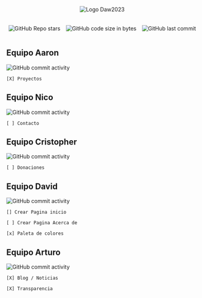 <div style="display:flex; flex-direction:column; align-items:center; justify-content:center; gap:5px">

![Logo Daw2023](https://codeqba.com/assets/img/daw2023.png)

<div style="display:flex; flex-direction:row; justify-content:center; align-items:center; width:100%; gap:15px">

![GitHub Repo stars](https://img.shields.io/github/stars/rbarbeito/DAW-ONG?style=for-the-badge&logo=github&logoColor=%23181717&labelColor=blue&color=black)

![GitHub code size in bytes](https://img.shields.io/github/repo-size/rbarbeito/DAW-ONG?style=for-the-badge&logo=github&logoColor=%23181717&labelColor=blue&color=black)


![GitHub last commit](https://img.shields.io/github/last-commit/rbarbeito/DAW-ONG?display_timestamp=committer&style=for-the-badge)




</div>
</div>




## Equipo Aaron

![GitHub commit activity](https://img.shields.io/github/commit-activity/m/rbarbeito/DAW-ONG?authorFilter=Aaron&style=for-the-badge&logo=githubactions&label=Equipo%20Aaron&logoColor=black&labelColor=magenta)

    [X] Proyectos

## Equipo Nico

![GitHub commit activity](https://img.shields.io/github/commit-activity/m/rbarbeito/DAW-ONG?authorFilter=nsjuares42&style=for-the-badge&logo=githubactions&label=Equipo%20Nico&logoColor=black&labelColor=aqua)

    [ ] Contacto

## Equipo Cristopher

![GitHub commit activity](https://img.shields.io/github/commit-activity/m/rbarbeito/DAW-ONG?authorFilter=cristofercun97&style=for-the-badge&logo=githubactions&label=Equipo%20Cristopher&logoColor=black&labelColor=green)

    [ ] Donaciones

## Equipo David

![GitHub commit activity](https://img.shields.io/github/commit-activity/m/rbarbeito/DAW-ONG?authorFilter=davidstudiocode&style=for-the-badge&logo=githubactions&label=Equipo%20David&logoColor=black&labelColor=red)


    [] Crear Pagina inicio

    [ ] Crear Pagina Acerca de

    [x] Paleta de colores

## Equipo Arturo

![GitHub commit activity](https://img.shields.io/github/commit-activity/y/rbarbeito/DAW-ONG?authorFilter=MataLantejas&style=for-the-badge&logo=githubactions&logoColor=black&labelColor=yellow&label=Equipo%20Arturo)

    [X] Blog / Noticias

    [X] Transparencia
 
